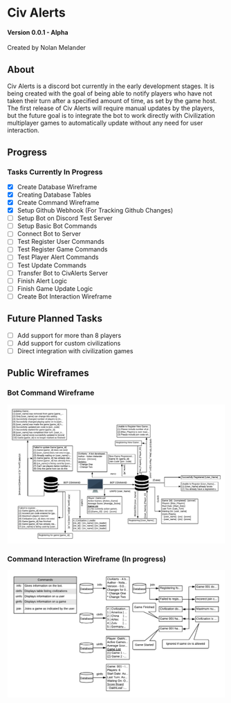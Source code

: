 # Civ Alerts
#### Version 0.0.1 - Alpha
Created by Nolan Melander

## About

Civ Alerts is a discord bot currently in the early development stages. It is being created with the goal of being able 
to notify players who have not taken their turn after a specified amount of time, as set by the game host. The first 
release of Civ Alerts will require manual updates by the players, but the future goal is to integrate the bot to work 
directly with Civilization multiplayer games to automatically update without any need for user interaction.

## Progress
### Tasks Currently In Progress
- [x] Create Database Wireframe
- [x] Creating Database Tables
- [x] Create Command Wireframe 
- [x] Setup Github Webhook (For Tracking Github Changes)
- [ ] Setup Bot on Discord Test Server
- [ ] Setup Basic Bot Commands
- [ ] Connect Bot to Server
- [ ] Test Register User Commands
- [ ] Test Register Game Commands
- [ ] Test Player Alert Commands
- [ ] Test Update Commands
- [ ] Transfer Bot to CivAlerts Server
- [ ] Finish Alert Logic
- [ ] Finish Game Update Logic
- [ ] Create Bot Interaction Wireframe

## Future Planned Tasks
- [ ] Add support for more than 8 players
- [ ] Add support for custom civilizations
- [ ] Direct integration with civilization games

## Public Wireframes
### Bot Command Wireframe
![alt text](Images/CivAlert%20Commands.png "Bot Command Wireframe")

### Command Interaction Wireframe (In progress)

![alt_text](Images/Flow%20Wireframe.png "Bot Command Interaction Wireframe")